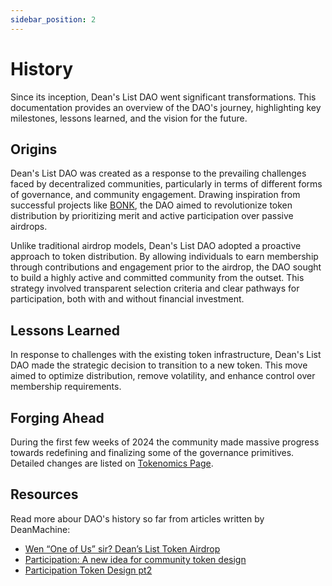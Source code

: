 ```yaml
---
sidebar_position: 2
---
```


# History

Since its inception, Dean's List DAO went significant transformations.
This documentation provides an overview of the DAO's journey, highlighting key milestones, lessons learned, and the vision for the future.

## Origins

Dean's List DAO was created as a response to the prevailing challenges faced by decentralized communities,
particularly in terms of different forms of governance, and community engagement. Drawing inspiration from successful projects like [BONK](https://bonkcoin.com/), the DAO aimed to revolutionize token distribution by prioritizing merit and active participation over passive airdrops.

Unlike traditional airdrop models, Dean's List DAO adopted a proactive approach to token distribution. By allowing individuals to earn membership through contributions and engagement prior to the airdrop, the DAO sought to build a highly active and committed community from the outset. This strategy involved transparent selection criteria and clear pathways for participation, both with and without financial investment.

## Lessons Learned

In response to challenges with the existing token infrastructure, Dean's List DAO made the strategic decision to transition to a new token. This move aimed to optimize distribution, remove volatility, and enhance control over membership requirements.

## Forging Ahead

During the first few weeks of 2024 the community made massive progress towards redefining and finalizing some of the governance primitives. Detailed changes are listed on [Tokenomics Page](/docs/Governance%20Framework/tokenomics-intro#tokenomics-changes).

## Resources

Read more abour DAO's history so far from articles written by DeanMachine:

- [Wen “One of Us” sir? Dean’s List Token Airdrop](https://deanmachine.medium.com/wen-one-of-us-sir-deans-list-token-airdrop-9436d01bb447)
- [Participation: A new idea for community token design](https://deanmachine.medium.com/participation-a-new-idea-for-community-token-design-c7d9da025df3)
- [Participation Token Design pt2](https://deanmachine.medium.com/participation-token-design-pt2-61f88f4df839)
